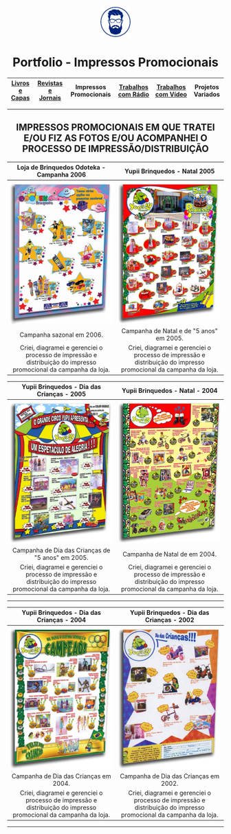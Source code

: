 <p align="center">
<a href="https://github.com/3DGuima">
  <img src="https://github.com/3DGuima/3DGuima/blob/dc8573070b20afbede441ea49ea88372232a8089/main-images/eu-icon-256x256-2020.png" alt="3DGuima" style="width:70px;height:70px;">
</a>
</p>

<h1 align="center">Portfolio - Impressos Promocionais</h1>

|[**Livros e Capas**](/livros-capas/livros-capas.md) | [**Revistas e Jornais**](/revistas-jornais/revistas-jornais.md) | **Impressos Promocionais** | [**Trabalhos com Rádio**](/trabalhos-radio/trabalhos-radio.md) | [**Trabalhos com Vídeo**](/trabalhos-video/trabalhos-video.md) | **Projetos Variados** |
| :-----: | :-----: | :-----: | :-----: | :-----: | :-----: |

----

<h2 align="center">IMPRESSOS PROMOCIONAIS EM QUE TRATEI E/OU FIZ AS FOTOS E/OU ACOMPANHEI O PROCESSO DE IMPRESSÃO/DISTRIBUIÇÃO</h2>

**Loja de Brinquedos Odoteka - Campanha 2006** | **Yupii Brinquedos - Natal 2005**
:------------------------------------:|:------------------------------------:
![](/impressos-promocionais/001-impresso-promocional-loja-brinquedos-odoteka-2006.jpg)  | ![](/impressos-promocionais/002-impresso-promocional-campanha-natal-yupii-brinquedos-2005.jpg) |
Campanha sazonal em 2006. | Campanha de Natal e de "5 anos" em 2005.
Criei, diagramei e gerenciei o processo de impressão e distribuição do impresso promocional da campanha da loja. | Criei, diagramei e gerenciei o processo de impressão e distribuição do impresso promocional da campanha da loja.

**Yupii Brinquedos - Dia das Crianças - 2005** | **Yupii Brinquedos - Natal - 2004**
:--------------------:|:-----------:
![](/impressos-promocionais/003-impresso-promocional-campanha-dia-criancas-yupii-brinquedos-2005.jpg) | ![](/impressos-promocionais/004-impresso-promocional-campanha-natal-yupii-brinquedos-2004.jpg)|
Campanha de Dia das Crianças de "5 anos" em 2005. | Campanha de Natal de em 2004.
Criei, diagramei e gerenciei o processo de impressão e distribuição do impresso promocional da campanha da loja. | Criei, diagramei e gerenciei o processo de impressão e distribuição do impresso promocional da campanha da loja.
 
----

**Yupii Brinquedos - Dia das Crianças - 2004** | **Yupii Brinquedos - Dia das Crianças - 2002** 
:---------------------------:|:---------------------------:
![](/impressos-promocionais/005-impresso-promocional-campanha-dia-criancas-yupii-brinquedos-2004.jpg)| ![](/impressos-promocionais/006-impresso-promocional-campanha-dia-criancas-yupii-brinquedos-2002.jpg)
Campanha de Dia das Crianças em 2004. | Campanha de Dia das Crianças em 2002.
Criei, diagramei e gerenciei o processo de impressão e distribuição do impresso promocional da campanha da loja. | Criei, diagramei e gerenciei o processo de impressão e distribuição do impresso promocional da campanha da loja.

----

